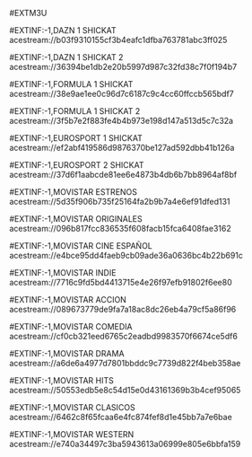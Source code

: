 #EXTM3U

#EXTINF:-1,DAZN 1 SHICKAT
acestream://b03f9310155cf3b4eafc1dfba763781abc3ff025

#EXTINF:-1,DAZN 1 SHICKAT 2
acestream://36394be1db2e20b5997d987c32fd38c7f0f194b7

#EXTINF:-1,FORMULA 1 SHICKAT
acestream://38e9ae1ee0c96d7c6187c9c4cc60ffccb565bdf7

#EXTINF:-1,FORMULA 1 SHICKAT 2
acestream://3f5b7e2f883fe4b4b973e198d147a513d5c7c32a

#EXTINF:-1,EUROSPORT 1 SHICKAT 
acestream://ef2abf419586d9876370be127ad592dbb41b126a

#EXTINF:-1,EUROSPORT 2 SHICKAT
acestream://37d6f1aabcde81ee6e4873b4db6b7bb8964af8bf

#EXTINF:-1,MOVISTAR ESTRENOS
acestream://5d35f906b735f25164fa2b9b7a4e6ef91dfed131

#EXTINF:-1,MOVISTAR ORIGINALES
acestream://096b817fcc836535f608facb15fca6408fae3162

#EXTINF:-1,MOVISTAR CINE ESPAÑOL
acestream://e4bce95dd4faeb9cb09ade36a0636bc4b22b691c

#EXTINF:-1,MOVISTAR INDIE
acestream://7716c9fd5bd4413715e4e26f97efb91802f6ee80

#EXTINF:-1,MOVISTAR ACCION
acestream://089673779de9fa7a18ac8dc26eb4a79cf5a86f96

#EXTINF:-1,MOVISTAR COMEDIA
acestream://cf0cb321eed6765c2eadbd9983570f6674ce5df6

#EXTINF:-1,MOVISTAR DRAMA
acestream://a6de6a4977d7801bbddc9c7739d822f4beb358ae

#EXTINF:-1,MOVISTAR HITS
acestream://50553edb5e8c54d15e0d43161369b3b4cef95065

#EXTINF:-1,MOVISTAR CLASICOS
acestream://6462c8f65fcaa6e4fc874fef8d1e45bb7a7e6bae

#EXTINF:-1,MOVISTAR WESTERN
acestream://e740a34497c3ba5943613a06999e805e6bbfa159
